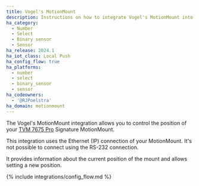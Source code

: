 ```yaml
---
title: Vogel's MotionMount
description: Instructions on how to integrate Vogel's MotionMount into Home Assistant.
ha_category:
  - Number
  - Select
  - Binary sensor
  - Sensor
ha_release: 2024.1
ha_iot_class: Local Push
ha_config_flow: true
ha_platforms:
  - number
  - select
  - binary_sensor
  - sensor
ha_codeowners:
  - '@RJPoelstra'
ha_domain: motionmount
---
```


The Vogel's MotionMount integration allows you to control the position of your [TVM 7675 Pro](https://www.vogels.com/p/tvm-7675-pro-motorized-tv-wall-mount-black) Signature MotionMount.

This integration uses the Ethernet (IP) connection of your MotionMount. It's not possible to connect using the RS-232 connection.

It provides information about the current position of the mount and allows setting a new position.

{% include integrations/config_flow.md %}
